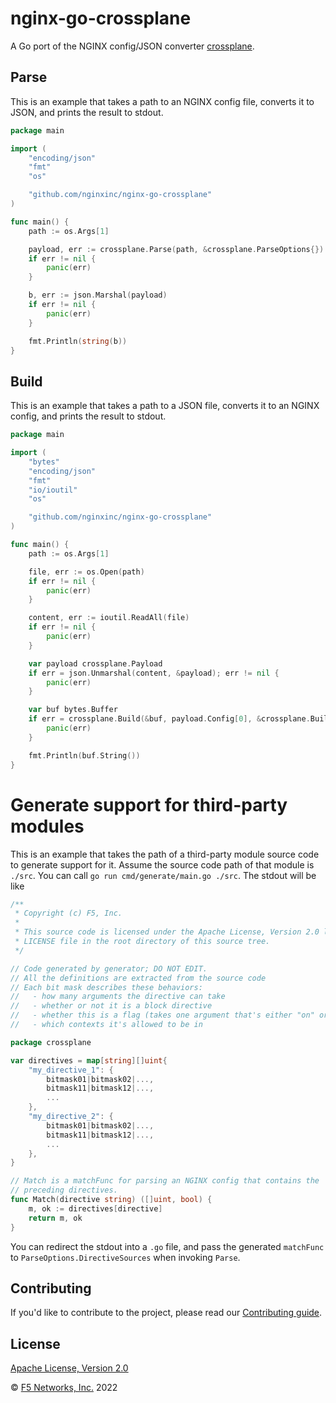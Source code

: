 # nginx-go-crossplane
A Go port of the NGINX config/JSON converter [crossplane](https://github.com/nginxinc/crossplane).

## Parse
This is an example that takes a path to an NGINX config file, converts it to JSON, and prints the result to stdout.
```go
package main

import (
	"encoding/json"
	"fmt"
	"os"

	"github.com/nginxinc/nginx-go-crossplane"
)

func main() {
	path := os.Args[1]

	payload, err := crossplane.Parse(path, &crossplane.ParseOptions{})
	if err != nil {
		panic(err)
	}

	b, err := json.Marshal(payload)
	if err != nil {
		panic(err)
	}

	fmt.Println(string(b))
}
```

## Build
This is an example that takes a path to a JSON file, converts it to an NGINX config, and prints the result to stdout.
```go
package main

import (
	"bytes"
	"encoding/json"
	"fmt"
	"io/ioutil"
	"os"

	"github.com/nginxinc/nginx-go-crossplane"
)

func main() {
	path := os.Args[1]

	file, err := os.Open(path)
	if err != nil {
		panic(err)
	}

	content, err := ioutil.ReadAll(file)
	if err != nil {
		panic(err)
	}

	var payload crossplane.Payload
	if err = json.Unmarshal(content, &payload); err != nil {
		panic(err)
	}

	var buf bytes.Buffer
	if err = crossplane.Build(&buf, payload.Config[0], &crossplane.BuildOptions{}); err != nil {
		panic(err)
	}

	fmt.Println(buf.String())
}
```

# Generate support for third-party modules
This is an example that takes the path of a third-party module source code to generate support for it. Assume the source code path of that module is `./src`. You can call `go run cmd/generate/main.go ./src`. The stdout will be like

```go
/**
 * Copyright (c) F5, Inc.
 *
 * This source code is licensed under the Apache License, Version 2.0 license found in the
 * LICENSE file in the root directory of this source tree.
 */

// Code generated by generator; DO NOT EDIT.
// All the definitions are extracted from the source code
// Each bit mask describes these behaviors:
//   - how many arguments the directive can take
//   - whether or not it is a block directive
//   - whether this is a flag (takes one argument that's either "on" or "off")
//   - which contexts it's allowed to be in

package crossplane

var directives = map[string][]uint{
    "my_directive_1": {
        bitmask01|bitmask02|...,
		bitmask11|bitmask12|...,
		...
    },
    "my_directive_2": {
        bitmask01|bitmask02|...,
		bitmask11|bitmask12|...,
		...
    },
}

// Match is a matchFunc for parsing an NGINX config that contains the
// preceding directives.
func Match(directive string) ([]uint, bool) {
    m, ok := directives[directive]
    return m, ok
}
```
You can redirect the stdout into a `.go` file, and pass the generated `matchFunc` to `ParseOptions.DirectiveSources` when invoking `Parse`.

## Contributing

If you'd like to contribute to the project, please read our [Contributing guide](CONTRIBUTING.md).

## License

[Apache License, Version 2.0](https://github.com/nginxinc/nginx-go-crossplane/blob/main/LICENSE)

&copy; [F5 Networks, Inc.](https://www.f5.com/) 2022
